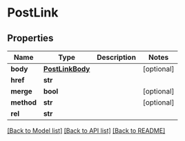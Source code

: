 # PostLink

## Properties
Name | Type | Description | Notes
------------ | ------------- | ------------- | -------------
**body** | [**PostLinkBody**](PostLinkBody.md) |  | [optional] 
**href** | **str** |  | 
**merge** | **bool** |  | [optional] 
**method** | **str** |  | [optional] 
**rel** | **str** |  | 

[[Back to Model list]](../README.md#documentation-for-models) [[Back to API list]](../README.md#documentation-for-api-endpoints) [[Back to README]](../README.md)

